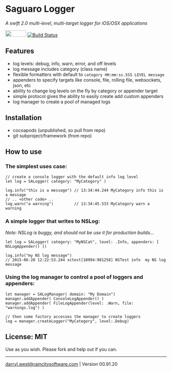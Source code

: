 # Saguaro Logger 

_A swift 2.0 multi-level, multi-target logger for iOS/OSX applications_

<a href="https://developer.apple.com/swift/"><img src="http://raincitysoftware.com/swift2-badge.png" alt="" width="65" height="20" border="0" /></a>
[![Build Status](https://travis-ci.org/darrylwest/saguaro-logger.svg?branch=master)](https://travis-ci.org/darrylwest/saguaro-logger)

## Features

* log levels: debug, info, warn, error, and off levels
* log message includes category (class name)
* flexible formatters with default to `category HH:mm:ss.SSS LEVEL message`
* appenders to specify targets like console, file, rolling file, websockets, json, etc
* ability to change log levels on the fly by category or appender target
* simple protocol gives the ability to easily create add custom appenders
* log manager to create a pool of managed logs

## Installation

* cocoapods (unpublished, so pull from repo)
* git subproject/framework (from repo)

## How to use

### The simplest uses case:

```
// create a console logger with the default info log level
let log = SALogger( category: "MyCategory" )

log.info("this is a message") // 13:34:44.244 MyCategory info this is a message
// .. <other code> ..
log.warn("a warning")         // 13:34:45.533 MyCategory warn a warning
```

### A simple logger that writes to NSLog:

_Note: NSLog is buggy, and should not be use it for production builds..._

```
let log = SALogger( category: "MyNSCat", level: .Info, appenders: [ NSLogAppender() ])

log.info("my NS log message") 
// 2015-06-20 12:22:53.244 xctest[10994:981258] NSTest info  my NS log message
```

### Using the log manager to control a pool of loggers and appenders:

```
let manager = SALogManager( domain: "My Domain")
manager.addAppender( ConsoleLogAppender() )
manager.addAppender( FileLogAppender(level: .Warn, file: "warnings.log") )

// then some factory accesses the manager to create loggers
log = manager.createLogger("MyCategory", level:.Debug)

```

## License: MIT

Use as you wish.  Please fork and help out if you can.

- - -
darryl.west@raincitysoftware.com | Version 00.91.20
